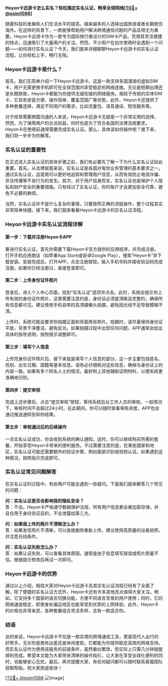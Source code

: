 **Heyon卡远游卡怎么实名？轻松搞定实名认证，畅享全球网络[[TG💪+ @esim1088](https://t.me/s/esim1088)]**

随着科技的发展和人们生活水平的提高，越来越多的人选择出国旅游或者长期居住海外。在这样的背景下，一款能够帮助用户解决跨境通信问题的产品显得尤为重要。Heyon卡远游卡作为一款专为国际旅行者设计的SIM卡产品，凭借其灵活便捷的特点，迅速吸引了大量用户的关注。然而，不少用户在初次使用时会遇到一个问题——如何进行实名认证？今天，我们就来详细聊聊Heyon卡远游卡的实名认证流程，让你轻松上手，畅行无阻。

### Heyon卡远游卡是什么？

首先，我们先简单介绍一下Heyon卡远游卡。这是一款支持多国漫游的虚拟SIM卡，用户无需更换手机即可在全球范围内享受稳定的网络连接。无论是短期出境还是长期旅居，Heyon卡都能为你提供无缝衔接的网络服务。相较于传统的实体SIM卡，它具有安装方便、操作简单、覆盖范围广等优势。此外，Heyon卡还提供了多种套餐选择，满足不同用户的需求，比如流量包、语音通话、短信服务等。

对于经常需要跨国沟通的人来说，Heyon卡远游卡无疑是一个非常实用的选择。然而，为了保障用户的合法权益，同时也是为了符合各国的法律法规要求，Heyon卡在使用前通常需要完成实名认证。那么，具体该如何操作呢？接下来，我们将一步步为你解答。

### 实名认证的重要性

在正式进入实名认证的具体步骤之前，我们有必要先了解一下为什么实名认证如此重要。首先，从法律层面来说，实名认证是各国对电信业务管理的基本要求之一。通过实名认证，运营商可以更好地追踪和管理用户信息，从而有效防止电信诈骗、非法传播等不良行为的发生。其次，对于用户自身而言，实名认证也是保护个人隐私和财产安全的重要措施。只有经过了实名认证，你的账户才会更加安全可靠，避免不必要的麻烦。

当然，实名认证并不是什么复杂的事情，只要按照正确的流程操作，整个过程其实非常简单快捷。接下来，我们就来看看Heyon卡远游卡的实名认证流程。

### Heyon卡远游卡实名认证流程详解

#### 第一步：下载并注册Heyon卡APP

要进行实名认证，首先你需要下载Heyon卡官方提供的应用程序，并完成注册。打开手机应用商店（如苹果App Store或安卓Google Play），搜索“Heyon卡”并下载安装。安装完成后，打开APP，点击注册按钮，输入手机号码并接收验证码完成注册。如果你已经注册过，直接登录即可。

#### 第二步：上传身份证件照片

登录后，进入个人中心页面，找到“实名认证”选项并点击。此时，系统会提示你上传有效的身份证件照片。这里需要注意的是，身份证必须是清晰且完整的，确保所有信息都可见。建议使用手机自带的高清摄像头拍摄，避免因光线不足导致模糊不清。

上传时，系统可能会要求你拍摄正面和背面两张照片。拍摄时，请尽量保持身份证平放，背景干净整洁，避免反光。如果拍摄过程中出现任何问题，APP通常会给出具体的指导说明，按照提示调整即可。

#### 第三步：填写个人信息

上传完身份证件照片后，接下来就是填写个人信息的部分。这一步主要包括姓名、性别、出生日期、国籍等基本信息。请务必仔细核对这些信息，确保与身份证上的内容一致。如果有多个同名人士的情况，最好附上其他辅助证明材料，以便系统更准确地识别。

#### 第四步：提交审核

完成上述步骤后，点击“提交审核”按钮，等待系统后台工作人员的审核。一般情况下，审核时间不会超过24小时。在此期间，你可以随时查看审核进度，APP也会通过推送通知告知你结果。

#### 第五步：审核通过后的后续操作

一旦实名认证成功，你会收到系统的确认通知。这时，你可以继续购买所需的套餐，开始享受Heyon卡带来的便利服务。不过需要注意的是，在某些国家和地区，实名认证可能还需要额外的验证步骤，例如面部识别或视频认证。如果遇到这种情况，按照指示完成即可。

### 实名认证常见问题解答

在实名认证的过程中，有些用户可能会遇到一些疑问。下面我们就来解答几个常见的问题：

**问：实名认证是否会影响我的隐私安全？**  
答：不会。Heyon卡严格遵守数据保护法规，所有用户信息都会被加密存储，并且仅用于身份验证目的，不会泄露给第三方。

**问：如果我上传的照片不清晰怎么办？**  
答：如果发现照片不清晰，可以直接删除重新上传。建议使用高质量的设备拍照，并注意光线条件。

**问：实名认证失败怎么办？**  
答：如果认证失败，可以查看具体原因，通常是由于信息填写错误或照片质量不佳。根据提示修改后再试一次即可。

### Heyon卡远游卡的优势

通过以上介绍，相信大家对Heyon卡远游卡及其实名认证流程已经有了全面了解。除了便捷的实名认证方式外，Heyon卡还有许多其他亮点值得大家关注。例如，它支持多个国家的语言切换功能，方便不同语言背景的用户使用；同时，它的网络速度稳定，即使身处偏远地区也能享受到优质的上网体验。此外，Heyon卡的价格也非常亲民，各种套餐组合灵活多样，总有一款适合你。

### 结语

总的来说，Heyon卡远游卡不仅是一款实用的跨境通信工具，更是现代人出行的好帮手。无论你是商务出差还是休闲度假，它都能为你提供稳定高效的网络支持。而实名认证作为使用该服务的前提条件，虽然看似繁琐，但实际上只需几分钟就能顺利完成。希望本文能为大家带来清晰的操作指引，让大家在享受全球化便利的同时，也能够安心无忧。最后，再次提醒大家，有任何疑问都可以随时联系客服团队获取帮助。祝大家旅途愉快！

[[TG💪+ @esim1088](https://t.me/s/esim1088) ![Image](https://i.postimg.cc/4NQfJmqS/Snipaste-2025-05-13-00-14-12.png)]
